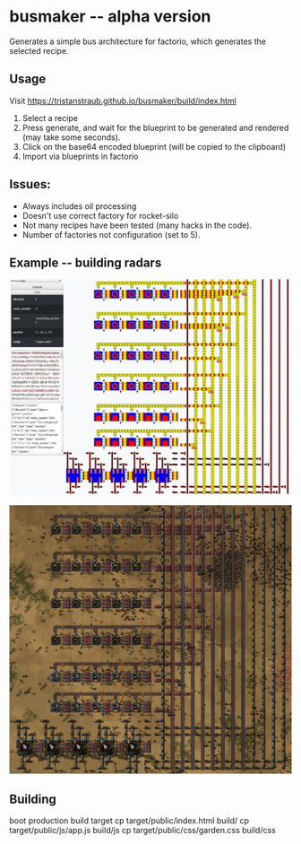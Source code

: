 # busmaker -- alpha version

Generates a simple bus architecture for factorio, which
generates the selected recipe.

## Usage

Visit https://tristanstraub.github.io/busmaker/build/index.html

1. Select a recipe
2. Press generate, and wait for the blueprint to be generated and rendered (may take some seconds).
3. Click on the base64 encoded blueprint (will be copied to the clipboard)
4. Import via blueprints in factorio

## Issues:

- Always includes oil processing
- Doesn't use correct factory for rocket-silo
- Not many recipes have been tested (many hacks in the code).
- Number of factories not configuration (set to 5).

## Example -- building radars

![Image of factory generation](resources/busmaker-example.png)

![Image of factory generating radars](resources/radar-factory-example.png)

## Building

boot production build target
cp target/public/index.html build/
cp target/public/js/app.js build/js
cp target/public/css/garden.css build/css



